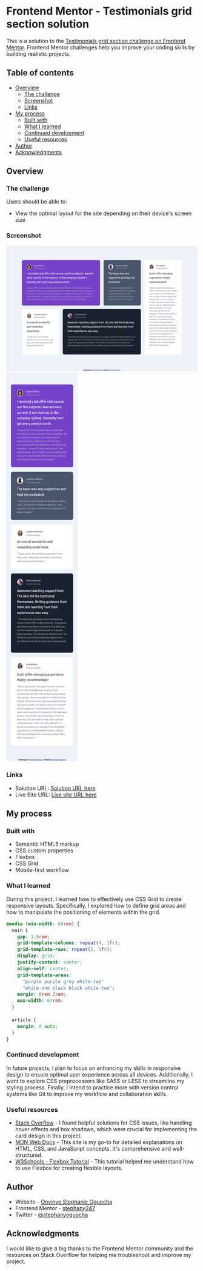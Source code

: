 # Frontend Mentor - Testimonials grid section solution

This is a solution to the [Testimonials grid section challenge on Frontend Mentor](https://www.frontendmentor.io/challenges/testimonials-grid-section-Nnw6J7Un7). Frontend Mentor challenges help you improve your coding skills by building realistic projects. 

## Table of contents

- [Overview](#overview)
  - [The challenge](#the-challenge)
  - [Screenshot](#screenshot)
  - [Links](#links)
- [My process](#my-process)
  - [Built with](#built-with)
  - [What I learned](#what-i-learned)
  - [Continued development](#continued-development)
  - [Useful resources](#useful-resources)
- [Author](#author)
- [Acknowledgments](#acknowledgments)


## Overview

### The challenge

Users should be able to:

- View the optimal layout for the site depending on their device's screen size

### Screenshot

![](./images/Screenshot%202024-11-04%20at%2016-08-33%20Frontend%20Mentor%20Testimonials%20Grid%20Section.png)
![](./images/Screenshot%202024-11-04%20at%2016-09-28%20Frontend%20Mentor%20Testimonials%20Grid%20Section.png)



### Links

- Solution URL: [Solution URL here](https://github.com/stephany247/testimonials-grid-section-main)
- Live Site URL: [Live site URL here](https://stephany247.github.io/testimonials-grid-section-main/)

## My process

### Built with

- Semantic HTML5 markup
- CSS custom properties
- Flexbox
- CSS Grid
- Mobile-first workflow

### What I learned

During this project, I learned how to effectively use CSS Grid to create responsive layouts. Specifically, I explored how to define grid areas and how to manipulate the positioning of elements within the grid.


```css
@media (min-width: 60rem) {
  main {
    gap: 1.5rem;
    grid-template-columns: repeat(4, 1fr);
    grid-template-rows: repeat(2, 1fr);
    display: grid;
    justify-content: center;
    align-self: center;
    grid-template-areas:
      "purple purple grey white-two"
      "white-one black black white-two";
    margin: 6rem 2rem;
    max-width: 67rem;
  }

  article {
    margin: 0 auto;
  }
}
```


### Continued development

In future projects, I plan to focus on enhancing my skills in responsive design to ensure optimal user experience across all devices. Additionally, I want to explore CSS preprocessors like SASS or LESS to streamline my styling process. Finally, I intend to practice more with version control systems like Git to improve my workflow and collaboration skills.

### Useful resources

- [Stack Overflow](https://stackoverflow.com/) - I found helpful solutions for CSS issues, like handling hover effects and box shadows, which were crucial for implementing the card design in this project.
- [MDN Web Docs](https://developer.mozilla.org/en-US/) - This site is my go-to for detailed explanations on HTML, CSS, and JavaScript concepts. It's comprehensive and well-structured.
- [W3Schools - Flexbox Tutorial](https://www.w3schools.com/css/css3_flexbox.asp) - This tutorial helped me understand how to use Flexbox for creating flexible layouts.

## Author

- Website - [Onyinye Stephanie Oguocha](https://www.your-site.com)
- Frontend Mentor - [stephany247](https://www.frontendmentor.io/profile/stephany247)
- Twitter - [@stephanyoguocha](https://x.com/stephanyoguocha)


## Acknowledgments

I would like to give a big thanks to the Frontend Mentor community and the resources on Stack Overflow for helping me troubleshoot and improve my project.
